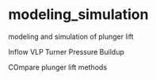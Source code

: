 # modeling_simulation
modeling and simulation of plunger lift

Inflow
VLP
Turner
Pressure Buildup

COmpare plunger lift methods